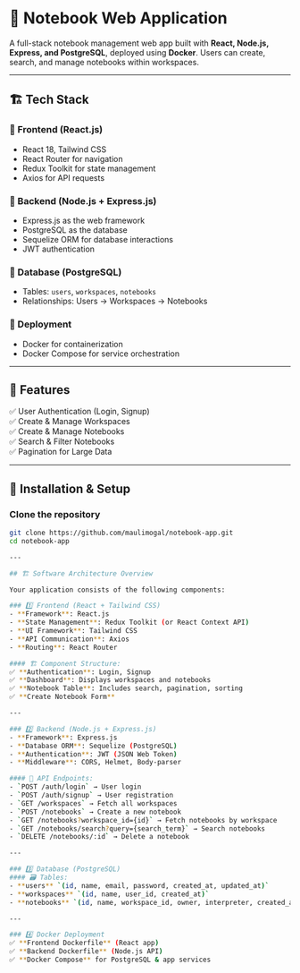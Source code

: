 # 📒 Notebook Web Application  

A full-stack notebook management web app built with **React, Node.js, Express, and PostgreSQL**, deployed using **Docker**. Users can create, search, and manage notebooks within workspaces.

---

## 🏗️ Tech Stack

### 🔹 Frontend (React.js)
- React 18, Tailwind CSS  
- React Router for navigation  
- Redux Toolkit for state management  
- Axios for API requests  

### 🔹 Backend (Node.js + Express.js)
- Express.js as the web framework  
- PostgreSQL as the database  
- Sequelize ORM for database interactions  
- JWT authentication  

### 🔹 Database (PostgreSQL)
- Tables: `users`, `workspaces`, `notebooks`  
- Relationships: Users → Workspaces → Notebooks  

### 🔹 Deployment
- Docker for containerization  
- Docker Compose for service orchestration  

---

## 📜 Features
✅ User Authentication (Login, Signup)  
✅ Create & Manage Workspaces  
✅ Create & Manage Notebooks  
✅ Search & Filter Notebooks  
✅ Pagination for Large Data  

---

## 🚀 Installation & Setup

### Clone the repository
```sh
git clone https://github.com/maulimogal/notebook-app.git
cd notebook-app

---

## 🏗️ Software Architecture Overview  

Your application consists of the following components:  

### 1️⃣ Frontend (React + Tailwind CSS)  
- **Framework**: React.js  
- **State Management**: Redux Toolkit (or React Context API)  
- **UI Framework**: Tailwind CSS  
- **API Communication**: Axios  
- **Routing**: React Router  

#### 🏗️ Component Structure:  
✅ **Authentication**: Login, Signup  
✅ **Dashboard**: Displays workspaces and notebooks  
✅ **Notebook Table**: Includes search, pagination, sorting  
✅ **Create Notebook Form**  

---

### 2️⃣ Backend (Node.js + Express.js)  
- **Framework**: Express.js  
- **Database ORM**: Sequelize (PostgreSQL)  
- **Authentication**: JWT (JSON Web Token)  
- **Middleware**: CORS, Helmet, Body-parser  

#### 📌 API Endpoints:  
- `POST /auth/login` → User login  
- `POST /auth/signup` → User registration  
- `GET /workspaces` → Fetch all workspaces  
- `POST /notebooks` → Create a new notebook  
- `GET /notebooks?workspace_id={id}` → Fetch notebooks by workspace  
- `GET /notebooks/search?query={search_term}` → Search notebooks  
- `DELETE /notebooks/:id` → Delete a notebook  

---

### 3️⃣ Database (PostgreSQL)  
#### 🗃️ Tables:  
- **users** `(id, name, email, password, created_at, updated_at)`  
- **workspaces** `(id, name, user_id, created_at)`  
- **notebooks** `(id, name, workspace_id, owner, interpreter, created_at)`  

---

### 4️⃣ Docker Deployment  
✅ **Frontend Dockerfile** (React app)  
✅ **Backend Dockerfile** (Node.js API)  
✅ **Docker Compose** for PostgreSQL & app services